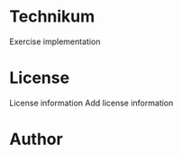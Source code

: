 # Technikum

Exercise implementation

# License

License information
Add license information

# Author
